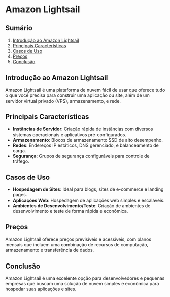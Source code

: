 # Amazon Lightsail

## Sumário
1. [Introdução ao Amazon Lightsail](#introdução-ao-amazon-lightsail)
2. [Principais Características](#principais-características)
3. [Casos de Uso](#casos-de-uso)
4. [Preços](#preços)
5. [Conclusão](#conclusão)

## Introdução ao Amazon Lightsail
Amazon Lightsail é uma plataforma de nuvem fácil de usar que oferece tudo o que você precisa para construir uma aplicação ou site, além de um servidor virtual privado (VPS), armazenamento, e rede.

## Principais Características
- **Instâncias de Servidor**: Criação rápida de instâncias com diversos sistemas operacionais e aplicativos pré-configurados.
- **Armazenamento**: Blocos de armazenamento SSD de alto desempenho.
- **Redes**: Endereços IP estáticos, DNS gerenciado, e balanceamento de carga.
- **Segurança**: Grupos de segurança configuráveis para controle de tráfego.

## Casos de Uso
- **Hospedagem de Sites**: Ideal para blogs, sites de e-commerce e landing pages.
- **Aplicações Web**: Hospedagem de aplicações web simples e escaláveis.
- **Ambientes de Desenvolvimento/Teste**: Criação de ambientes de desenvolvimento e teste de forma rápida e econômica.

## Preços
Amazon Lightsail oferece preços previsíveis e acessíveis, com planos mensais que incluem uma combinação de recursos de computação, armazenamento e transferência de dados.

## Conclusão
Amazon Lightsail é uma excelente opção para desenvolvedores e pequenas empresas que buscam uma solução de nuvem simples e econômica para hospedar suas aplicações e sites.
